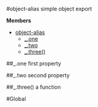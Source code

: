 
<a name="module_object-alias"></a>
#object-alias
simple object export

**Members**

* [object-alias](#module_object-alias)
  * [_.one](#module_object-alias.one)
  * [_.two](#module_object-alias.two)
  * [_.three()](#module_object-alias.three)

<a name="module_object-alias.one"></a>
##_.one
first property

<a name="module_object-alias.two"></a>
##_.two
second property

<a name="module_object-alias.three"></a>
##_.three()
a function

#Global

